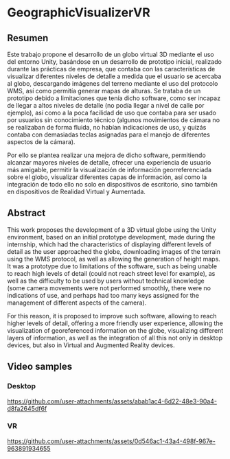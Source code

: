 # GeographicVisualizerVR



## Resumen

  Este trabajo propone el desarrollo de un globo virtual 3D mediante el uso del entorno Unity, basándose en un desarrollo de prototipo inicial, realizado durante las prácticas de empresa, que contaba con las características de visualizar diferentes niveles de detalle a medida que el usuario se acercaba al globo, descargando imágenes del terreno mediante el uso del protocolo WMS, así como permitía generar mapas de alturas. Se trataba de un prototipo debido a limitaciones que tenía dicho software, como ser incapaz de llegar a altos niveles de detalle (no podía llegar a nivel de calle por ejemplo), así como a la poca facilidad de uso que contaba para ser usado por usuarios sin conocimiento técnico (algunos movimientos de cámara no se realizaban de forma fluida, no habían indicaciones de uso, y quizás contaba con demasiadas teclas asignadas para el manejo de diferentes aspectos de la cámara).
    
  Por ello se plantea realizar una mejora de dicho software, permitiendo alcanzar mayores niveles de detalle, ofrecer una experiencia de usuario más amigable, permitir la visualización de información georreferenciada sobre el globo, visualizar diferentes capas de información, así como la integración de todo ello no solo en dispositivos de escritorio, sino también en dispositivos de Realidad Virtual y Aumentada.

  ## Abstract

  This work proposes the development of a 3D virtual globe using the Unity environment, based on an initial prototype development, made during the internship, which had the characteristics of displaying different levels of detail as the user approached the globe, downloading images of the terrain using the WMS protocol, as well as allowing the generation of height maps. It was a prototype due to limitations of the software, such as being unable to reach high levels of detail (could not reach street level for example), as well as the difficulty to be used by users without technical knowledge (some camera movements were not performed smoothly, there were no indications of use, and perhaps had too many keys assigned for the management of different aspects of the camera).
    
  For this reason, it is proposed to improve such software, allowing to reach higher levels of detail, offering a more friendly user experience, allowing the visualization of georeferenced information on the globe, visualizing different layers of information, as well as the integration of all this not only in desktop devices, but also in Virtual and Augmented Reality devices.

## Video samples

### Desktop
https://github.com/user-attachments/assets/abab1ac4-6d22-48e3-90a4-d8fa2645df6f

### VR
https://github.com/user-attachments/assets/0d546ac1-43a4-498f-967e-963891934655


